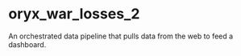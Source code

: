 # oryx_war_losses_2
An orchestrated data pipeline that pulls data from the web to feed a dashboard.
